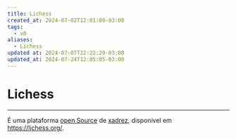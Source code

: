 ```yaml
---
title: Lichess
created_at: 2024-07-02T12:01:00-03:00
tags:
  - v0
aliases:
  - Lichess
updated at: 2024-07-07T22:22:29-03:00
updated_at: 2024-07-24T12:05:05-03:00
---
```

# Lichess
---

É uma plataforma [open Source](2024-07-02-Open_Source.md) de [xadrez](2024-07-06-Xadrez.md), disponível em https://lichess.org/.